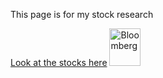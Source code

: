 <html>   
   <body>                                                                                                                                                 
   <p>This page is for my stock research</p>
   <a href="https://http://www.investorguide.com/">Look at the stocks here</a>
   <img src="https://tclibraryblog.files.wordpress.com/2014/04/bloombergadvanced10.gif" alt=Bloomberg Stock Market" width="50" height="60"/>
    </body>  
 </html>         


